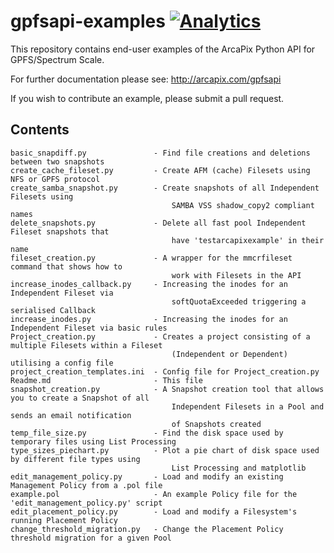 # gpfsapi-examples [![Analytics](https://ga-beacon.appspot.com//UA-68292403-4/ga-beacon/readme?pixel&useReferer)](https://github.com/igrigorik/ga-beacon)

This repository contains end-user examples of the ArcaPix Python API for GPFS/Spectrum Scale.

For further documentation please see: <http://arcapix.com/gpfsapi>

If you wish to contribute an example, please submit a pull request.

## Contents
```
basic_snapdiff.py		        - Find file creations and deletions between two snapshots
create_cache_fileset.py		    - Create AFM (cache) Filesets using NFS or GPFS protocol
create_samba_snapshot.py	    - Create snapshots of all Independent Filesets using 
									SAMBA VSS shadow_copy2 compliant names
delete_snapshots.py             - Delete all fast pool Independent Fileset snapshots that 
									have 'testarcapixexample' in their name
fileset_creation.py		        - A wrapper for the mmcrfileset command that shows how to 
									work with Filesets in the API
increase_inodes_callback.py	    - Increasing the inodes for an Independent Fileset via 
									softQuotaExceeded triggering a serialised Callback
increase_inodes.py		        - Increasing the inodes for an Independent Fileset via basic rules
Project_creation.py		        - Creates a project consisting of a multiple Filesets within a Fileset
									(Independent or Dependent) utilising a config file
project_creation_templates.ini	- Config file for Project_creation.py
Readme.md			            - This file
snapshot_creation.py		    - A Snapshot creation tool that allows you to create a Snapshot of all 
									Independent Filesets in a Pool and sends an email notification 
									of Snapshots created
temp_file_size.py		        - Find the disk space used by temporary files using List Processing
type_sizes_piechart.py		    - Plot a pie chart of disk space used by different file types using 
									List Processing and matplotlib
edit_management_policy.py       - Load and modify an existing Management Policy from a .pol file
example.pol                     - An example Policy file for the 'edit_management_policy.py' script
edit_placement_policy.py        - Load and modify a Filesystem's running Placement Policy
change_threshold_migration.py   - Change the Placement Policy threshold migration for a given Pool
```
